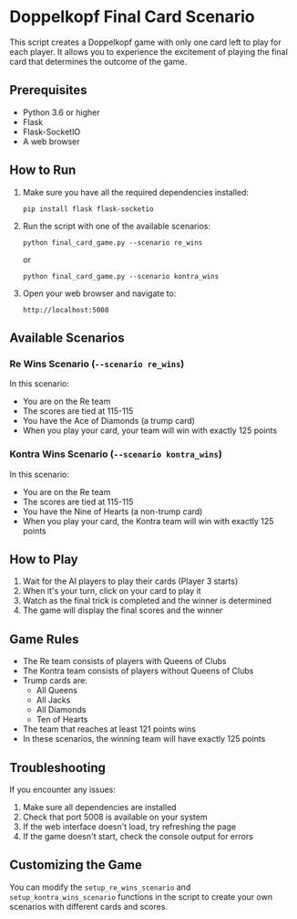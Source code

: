 # Doppelkopf Final Card Scenario

This script creates a Doppelkopf game with only one card left to play for each player. It allows you to experience the excitement of playing the final card that determines the outcome of the game.

## Prerequisites

- Python 3.6 or higher
- Flask
- Flask-SocketIO
- A web browser

## How to Run

1. Make sure you have all the required dependencies installed:
   ```
   pip install flask flask-socketio
   ```

2. Run the script with one of the available scenarios:
   ```
   python final_card_game.py --scenario re_wins
   ```
   or
   ```
   python final_card_game.py --scenario kontra_wins
   ```

3. Open your web browser and navigate to:
   ```
   http://localhost:5008
   ```

## Available Scenarios

### Re Wins Scenario (`--scenario re_wins`)

In this scenario:
- You are on the Re team
- The scores are tied at 115-115
- You have the Ace of Diamonds (a trump card)
- When you play your card, your team will win with exactly 125 points

### Kontra Wins Scenario (`--scenario kontra_wins`)

In this scenario:
- You are on the Re team
- The scores are tied at 115-115
- You have the Nine of Hearts (a non-trump card)
- When you play your card, the Kontra team will win with exactly 125 points

## How to Play

1. Wait for the AI players to play their cards (Player 3 starts)
2. When it's your turn, click on your card to play it
3. Watch as the final trick is completed and the winner is determined
4. The game will display the final scores and the winner

## Game Rules

- The Re team consists of players with Queens of Clubs
- The Kontra team consists of players without Queens of Clubs
- Trump cards are:
  - All Queens
  - All Jacks
  - All Diamonds
  - Ten of Hearts
- The team that reaches at least 121 points wins
- In these scenarios, the winning team will have exactly 125 points

## Troubleshooting

If you encounter any issues:

1. Make sure all dependencies are installed
2. Check that port 5008 is available on your system
3. If the web interface doesn't load, try refreshing the page
4. If the game doesn't start, check the console output for errors

## Customizing the Game

You can modify the `setup_re_wins_scenario` and `setup_kontra_wins_scenario` functions in the script to create your own scenarios with different cards and scores.
